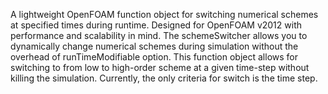 A lightweight OpenFOAM function object for switching numerical schemes at specified times during runtime. Designed for OpenFOAM v2012 with performance and scalability in mind.
The schemeSwitcher allows you to dynamically change numerical schemes during simulation without the overhead of runTimeModifiable option. This function object allows for switching to from low to high-order scheme at a given time-step without killing the simulation. Currently, the only criteria for switch is the time step.
